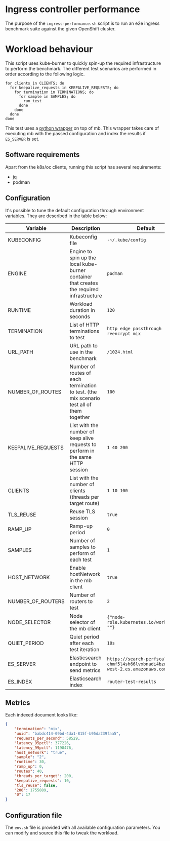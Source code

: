 # Ingress controller performance

The purpose of the `ingress-performance.sh` script is to run an e2e ingress benchmark suite against the given OpenShift cluster.

# Workload behaviour
This script uses kube-burner to quickly spin-up the required infrastructure to perform the benchmark.
The different test scenarios are performed in order according to the following logic.

```
for clients in CLIENTS; do
  for keepalive_requests in KEEPALIVE_REQUESTS; do
    for termination in TERMINATIONS; do
      for sample in SAMPLES; do
        run_test
      done
    done
  done
done
```

This test uses a [python wrapper](workload.py) on top of mb. This wrapper takes care of executing mb with the passed configuration and index the results if `ES_SERVER` is set.

## Software requirements

Apart from the k8s/oc clients, running this script has several requirements:

- jq
- podman

## Configuration
It's possible to tune the default configuration through environment variables. They are described in the table below:


| Variable              | Description     | Default	          |
|-----------------------|-----------------|-------------------|
| KUBECONFIG            | Kubeconfig file | `-~/.kube/config` |
| ENGINE                | Engine to spin up the local kube-burner container that creates the required infrastructure | `podman` |
| RUNTIME				| Workload duration in seconds | `120` |
| TERMINATION			| List of HTTP terminations to test | `http edge passthrough reencrypt mix` |
| URL_PATH              | URL path to use in the benchmark | `/1024.html` |
| NUMBER_OF_ROUTES		| Number of routes of each termination to test. (the mix scenario test all of them together | `100` |
| KEEPALIVE_REQUESTS	| List with the number of keep alive requests to perform in the same HTTP session | `1 40 200` |
| CLIENTS				| List with the number of clients (threads per target route) | `1 10 100`|
| TLS_REUSE				| Reuse TLS session | `true` |
| RAMP_UP				| Ramp-up period | `0 ` |
| SAMPLES				| Number of samples to perform of each test | `1` |
| HOST_NETWORK			| Enable hostNetwork in the mb client | `true` |
| NUMBER_OF_ROUTERS		| Number of routers to test | `2` |
| NODE_SELECTOR			| Node selector of the mb client | `{"node-role.kubernetes.io/workload": ""}` |
| QUIET_PERIOD			| Quiet period after each test iteration | `10s` |
| ES_SERVER             | Elasticsearch endpoint to send metrics | `https://search-perfscale-dev-chmf5l4sh66lvxbnadi4bznl3a.us-west-2.es.amazonaws.com:443` |
| ES_INDEX              | Elasticsearch index | `router-test-results` |

## Metrics

Each indexed document looks like:

```json
{
    "termination": "mix",
    "uuid": "babdc414-09bd-4da1-815f-b95da239faa5",
    "requests_per_second": 58529,
    "latency_95pctl": 377226,
    "latency_99pctl": 1198476,
    "host_network": "true",
    "sample": "2",
    "runtime": 30,
    "ramp_up": 0,
    "routes": 40,
    "threads_per_target": 200,
    "keepalive_requests": 10,
    "tls_reuse": false,
    "200": 1755889,
    "0": 17
}
```

## Configuration file
The `env.sh` file is provided with all available configuration parameters. You can modify and source this file to tweak the workload.
